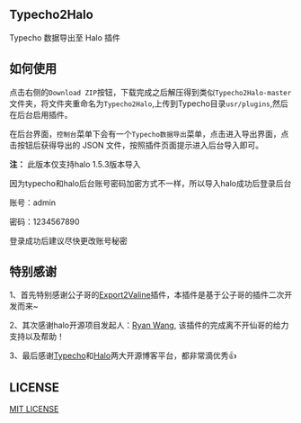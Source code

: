 ## Typecho2Halo

Typecho 数据导出至 Halo 插件

## 如何使用

点击右侧的`Download ZIP`按钮，下载完成之后解压得到类似`Typecho2Halo-master`文件夹，将文件夹重命名为`Typecho2Halo`,上传到Typecho目录`usr/plugins`,然后在后台启用插件。

在后台界面，`控制台`菜单下会有一个`Typecho数据导出`菜单，点击进入导出界面，点击按钮后获得导出的 JSON 文件，按照插件页面提示进入后台导入即可。

**注：**
此版本仅支持halo 1.5.3版本导入

因为typecho和halo后台账号密码加密方式不一样，所以导入halo成功后登录后台

账号：admin

密码：1234567890

登录成功后建议尽快更改账号秘密

## 特别感谢

1、首先特别感谢公子哥的[Export2Valine](https://github.com/lizheming/typecho-export-valine)插件，本插件是基于公子哥的插件二次开发而来~

2、其次感谢halo开源项目发起人：[Ryan Wang](https://github.com/ruibaby), 该插件的完成离不开仙哥的给力支持以及帮助！

3、最后感谢[Typecho](https://github.com/typecho)和[Halo](https://github.com/halo-dev)两大开源博客平台，都非常滴优秀👍

## LICENSE

[MIT LICENSE](https://github.com/iRoZhi/Typecho2Halo/blob/main/LICENSE)


